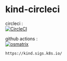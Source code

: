 # kind-circleci

circleci :  
[![CircleCI](https://circleci.com/gh/githubfoam/kind-circleci/tree/main.svg?style=svg)](https://circleci.com/gh/githubfoam/kind-circleci/tree/dev)

github actions :  
[![osmatrix](https://github.com/githubfoam/kind-circleci/workflows/osmatrix/badge.svg)](https://github.com/githubfoam/kind-circleci/actions?query=workflow%3A%22osmatrix%22+branch%3Adev) 


~~~~
https://kind.sigs.k8s.io/
~~~~